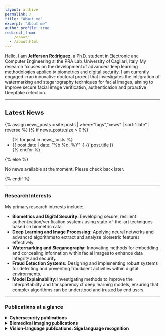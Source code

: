 ```yaml
---
layout: archive
permalink: /
title: "About me"
excerpt: "About me"
author_profile: true
redirect_from: 
  - /about/
  - /about.html
---
```

Hello, I am **Jefferson Rodríguez**, a Ph.D. student in Electronic and Computer Engineering at the PRA Lab, University of Cagliari, Italy. My research focuses on the development of advanced deep learning methodologies applied to biometrics and digital security. I am currently engaged in an innovative doctoral project that investigates the integration of watermarking and steganography techniques for facial images, aiming to improve secure facial image verification, authentication and proactive Deepfake detection.

---
## Latest News

{% assign news_posts = site.posts | where:"tags","news" | sort:"date" | reverse %}
{% if news_posts.size > 0 %}
<ul class="news-list">
  {% for post in news_posts %}
  <li class="news-item">
    <span class="news-date">{{ post.date | date: "%b %d, %Y" }}</span>
    <a class="news-title" href="{{ post.url }}">{{ post.title }}</a>
  </li>
  {% endfor %}
</ul>
{% else %}
<p>No news available at the moment. Please check back later.</p>
{% endif %}

---
### Research Interests

My primary research interests include:
- **Biometrics and Digital Security:** Developing secure, resilient authentication/verification systems using state-of-the-art techniques based on biometric data.
- **Deep Learning and Image Processing:** Applying neural networks and advanced algorithms to extract and analyze biometric features effectively.
- **Watermarking and Steganography:** Innovating methods for embedding and concealing information within facial images to enhance data integrity and security.
- **Fraud Detection Systems:** Designing and implementing robust systems for detecting and preventing fraudulent activities within digital environments.
- **Model Explainability:** Investigating methods to improve the interpretability and transparency of deep learning models, ensuring that complex algorithms can be understood and trusted by end users.

---
### Publications at a glance

<details>
<summary><strong>Cybersecurity publications</strong></summary>
<ul>
  <li><font size="3">Currently working on Steganography & Watermarking ... </font></li>
  <li><font size="3">Currently working on Behavioral biometrics ... </font></li>
</ul> 
</details>

<details>
<summary><strong>Biomedical imaging publications</strong></summary>
  <ul>
    <li><font size="3">Kinematic motion representation in Cine-MRI to support cardiac disease classification, TCIV, 2022.</font></li>
    <li><font size="3">Deep learning representations to support COVID-19 diagnosis on CT-slices, Biomédica, 2021.</font></li>
    <li><font size="3">A Covid-19 Patient Severity Stratification using a 3D Convolutional Strategy on CT-Scans, ISBI, 2021.</font></li>
    <li><font size="3">Regional multiscale motion representation for cardiac disease prediction, STSIVA, 2019.</font></li>
  </ul>   
</details>

<details>
<summary><strong>Vision-language publications: Sign language recognition </strong></summary>
<ul>
    <li><font size="3">How important is motion in sign language translation?, IET Computer Vision, 2021.</font></li> 
    <li><font size="3">Understanding Motion in Sign Language: A New Structured Translation Dataset, ACCV, 2020.</font></li>  
    <li><font size="3">Towards on-line sign language recognition using cumulative SD-VLAD descriptors, CCC, 2018.</font></li>
    <li><font size="3">A kinematic gesture representation based on shape difference VLAD for sign language recognition, ICCVG, 2018.</font></li>
</ul> 
</details>
